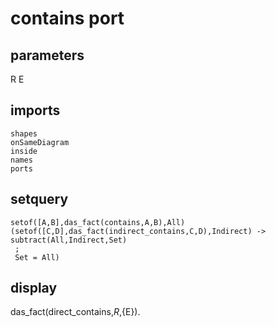 # contains port
## parameters
  R
  E
## imports
    shapes
    onSameDiagram
    inside
    names
    ports
## setquery
	setof([A,B],das_fact(contains,A,B),All)
	(setof([C,D],das_fact(indirect_contains,C,D),Indirect) -> subtract(All,Indirect,Set)
	 ; 
	 Set = All)
## display
das_fact(direct_contains,${R},${E}).
  

